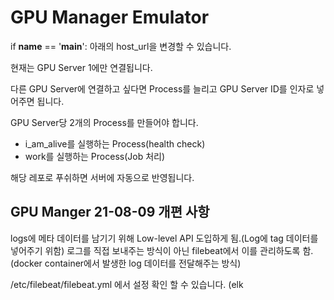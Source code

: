 # GPU Manager Emulator

if __name__ == '__main__': 아래의 host_url을 변경할 수 있습니다.

현재는 GPU Server 1에만 연결됩니다.

다른 GPU Server에 연결하고 싶다면 Process를 늘리고 GPU Server ID를 인자로 넣어주면 됩니다.

GPU Server당 2개의 Process를 만들어야 합니다.
- i_am_alive를 실행하는 Process(health check)
- work를 실행하는 Process(Job 처리)

해당 레포로 푸쉬하면 서버에 자동으로 반영됩니다.

## GPU Manger 21-08-09 개편 사항
logs에 메타 데이터를 남기기 위해 Low-level API 도입하게 됨.(Log에 tag 데이터를 넣어주기 위함)
로그를 직접 보내주는 방식이 아닌 filebeat에서 이를 관리하도록 함. (docker container에서 발생한 log 데이터를 전달해주는 방식)

/etc/filebeat/filebeat.yml 에서 설정 확인 할 수 있습니다. (elk 
